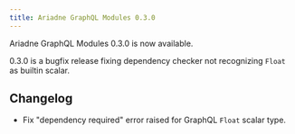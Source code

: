 ```yaml
---
title: Ariadne GraphQL Modules 0.3.0
---
```



Ariadne GraphQL Modules 0.3.0 is now available.

0.3.0 is a bugfix release fixing dependency checker not recognizing `Float` as builtin scalar.

<!--truncate-->


## Changelog

- Fix "dependency required" error raised for GraphQL `Float` scalar type.